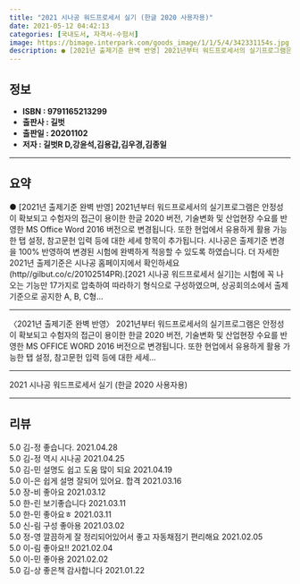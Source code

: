 ```yaml
---
title: "2021 시나공 워드프로세서 실기 (한글 2020 사용자용)"
date: 2021-05-12 04:42:13
categories: [국내도서, 자격서-수험서]
image: https://bimage.interpark.com/goods_image/1/1/5/4/342331154s.jpg
description: ● [2021년 출제기준 완벽 반영] 2021년부터 워드프로세서의 실기프로그램은 안정성이 확보되고 수험자의 접근이 용이한 한글 2020 버전, 기술변화 및 산업현장 수요를 반영한 MS Office Word 2016 버전으로 변경됩니다. 또한 현업에서 유용하게 활용 가능한 탭 설정, 참
---
```


## **정보**

- **ISBN : 9791165213299**
- **출판사 : 길벗**
- **출판일 : 20201102**
- **저자 : 길벗R D,강윤석,김용갑,김우경,김종일**

------



## **요약**

●  [2021년 출제기준 완벽 반영] 2021년부터 워드프로세서의 실기프로그램은 안정성이 확보되고 수험자의 접근이 용이한 한글 2020 버전, 기술변화 및 산업현장 수요를 반영한 MS Office Word 2016 버전으로 변경됩니다. 또한 현업에서 유용하게 활용 가능한 탭 설정, 참고문헌 입력 등에 대한 세세 항목이 추가됩니다. 시나공은 출제기준 변경을 100% 반영하여 변경된 시험에 완벽하게 적응할 수 있도록 하였습니다. 더 자세한 2021년 출제기준은 시나공 홈페이지에서 확인하세요(http//gilbut.co/c/20102514PR).[2021 시나공 워드프로세서 실기]는 시험에 꼭 나오는 기능만 17가지로 압축하여 따라하기 형식으로 구성하였으며, 상공회의소에서 출제기준으로 공지한 A, B, C형...

------

〈2021년 출제기준 완벽 반영〉 2021년부터 워드프로세서의 실기프로그램은 안정성이 확보되고 수험자의 접근이 용이한 한글 2020 버전, 기술변화 및 산업현장 수요를 반영한 MS OFFICE WORD 2016 버전으로 변경됩니다. 또한 현업에서 유용하게 활용 가능한 탭 설정, 참고문헌 입력 등에 대한 세세... 

------


2021 시나공 워드프로세서 실기 (한글 2020 사용자용) 

------


## **리뷰** 

5.0 김-정 좋습니다. 2021.04.28 <br/>5.0 김-정 역시 시나공 2021.04.25 <br/>5.0 김-민 설명도 쉽고 도움 많이 되요 2021.04.19 <br/>5.0 이-은 쉽게 설명 잘되어 있어요. 합격 2021.03.16 <br/>5.0 장-비 좋아요 2021.03.12 <br/>5.0 한-린 보기좋습니다 2021.03.11 <br/>5.0 한-민 좋아요ㅎ 2021.03.11 <br/>5.0 신-림 구성 좋아용 2021.03.02 <br/>5.0 정-영 깔끔하게 잘 정리되어있어서 좋고
자동채점기 편리해요 2021.02.05 <br/>5.0 이-림 좋아요!! 2021.02.04 <br/>5.0 이-민 좋아용 2021.02.02 <br/>5.0 김-상 좋은책 감사합니다 2021.01.22 <br/>